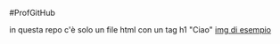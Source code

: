 #ProfGitHub

in questa repo c'è solo un file html con un tag h1 "Ciao"
[img di esempio](gitdog.jpg)
